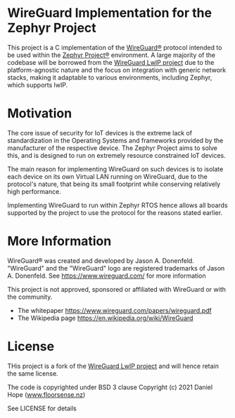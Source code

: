 # WireGuard Implementation for the Zephyr Project

This project is a C implementation of the [WireGuard&reg;](https://www.wireguard.com/) protocol intended to be used within the [Zephyr Project&reg;](https://zephyrproject.org/) environment. A large majority of the codebase will be borrowed from the [WireGuard LwIP project](https://github.com/smartalock/wireguard-lwip) due to the platform-agnostic nature and the focus on integration with generic network stacks, making it adaptable to various environments, including Zephyr, which supports lwIP.

# Motivation

The core issue of security for IoT devices is the extreme lack of standardization in the Operating Systems and frameworks provided by the manufacturer of the respective device. The Zephyr Project aims to solve this, and is designed to run on extremely resource constrained IoT devices.

The main reason for implementing WireGuard on such devices is to isolate each device on its own Virtual LAN running on WireGuard, due to the protocol's nature, that being its small footprint while conserving relatively high performance.

Implementing WireGuard to run within Zephyr RTOS hence allows all boards supported by the project to use the protocol for the reasons stated earlier.

# More Information

WireGuard&reg; was created and developed by Jason A. Donenfeld. "WireGuard" and the "WireGuard" logo are registered trademarks of Jason A. Donenfeld. See https://www.wireguard.com/ for more information

This project is not approved, sponsored or affiliated with WireGuard or with the community.

- The whitepaper https://www.wireguard.com/papers/wireguard.pdf
- The Wikipedia page https://en.wikipedia.org/wiki/WireGuard 

# License

THis project is a fork of the [WireGuard LwIP project](https://github.com/smartalock/wireguard-lwip) and will hence retain the same license.

The code is copyrighted under BSD 3 clause Copyright (c) 2021 Daniel Hope (www.floorsense.nz)

See LICENSE for details

